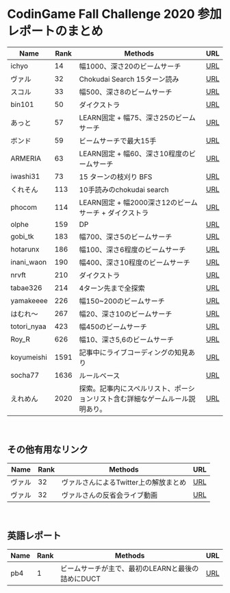 # CodinGame Fall Challenge 2020 参加レポートのまとめ

Name | Rank | Methods | URL
-- | -- | -- | --
ichyo | 14 | 幅1000、深さ20のビームサーチ | [URL](https://blog.ichyo.jp/posts/codinggame-fall-challenge-2020/)
ヴァル | 32 | Chokudai Search 15ターン読み | [URL](https://valgrowth.hatenablog.com/entry/2020/11/24/211900)
スコル | 33 | 幅500、深さ8のビームサーチ | [URL](https://scol.hatenablog.com/entry/2020/11/24/192948)
bin101 | 50 | ダイクストラ | [URL](https://bin101.hatenablog.com/entry/2020/11/25/082928)
あっと | 57 | LEARN固定 + 幅75、深さ25のビームサーチ | [URL](https://at274.hatenablog.com/entry/2020/11/24/222137)
ボンド | 59 | ビームサーチで最大15手 | [URL](https://bondo.hateblo.jp/entry/2020/11/23/210134)
ARMERIA | 63 | LEARN固定 + 幅60、深さ10程度のビームサーチ | [URL](https://betrue12.hateblo.jp/entry/2020/11/23/180246)
iwashi31 | 73 | 15 ターンの枝刈り BFS | [URL](https://iwashi31.hatenablog.com/entry/2020/11/23/180658)
くれそん | 113 | 10手読みのchokudai search | [URL](https://qlethon.hatenablog.com/entry/2020/11/23/201723)
phocom | 114 | LEARN固定 + 幅2000深さ12のビームサーチ + ダイクストラ | [URL](https://phocom.github.io/others/cgfall2020.html)
olphe | 159 | DP | [URL](https://olphe.hatenablog.com/entry/2020/11/23/180437)
gobi_tk | 183 | 幅700、深さ5のビームサーチ | [URL](https://gobi-tk.hatenablog.com/entry/2020/11/26/215619)
hotarunx | 186 | 幅100、深さ6程度のビームサーチ | [URL](https://hotarunx.hatenablog.com/entry/codingame_fall_challenge_2020)
inani_waon | 190 | 幅400、深さ10程度のビームサーチ | [URL](https://inaniwa.hatenablog.com/entry/2020/11/23/221154)
nrvft | 210 | ダイクストラ | [URL](https://nrvft.hatenablog.com/entry/2020/11/23/222407)
tabae326 | 214 | 4ターン先まで全探索 | [URL](https://bbge.hateblo.jp/entry/2020/11/23/221502)
yamakeeee | 226 | 幅150~200のビームサーチ | [URL](https://yamakeeee.hatenadiary.com/entry/2020/11/24/210817)
はむれ～ | 267 | 幅20、深さ10のビームサーチ | [URL](https://h3mky0.hatenadiary.jp/entry/2020/11/26/040917)
totori_nyaa | 423 | 幅450のビームサーチ | [URL](https://totori.hatenadiary.com/entry/2020/11/23/183601)
Roy_R | 626 | 幅10、深さ5,6のビームサーチ | [URL](https://roy-r.hatenablog.com/entry/2020/11/24/125957)
koyumeishi | 1591 | 記事中にライブコーディングの知見あり | [URL](https://koyumeishi.hatenablog.com/entry/2020/11/28/012442)
socha77 | 1636 | ルールベース | [URL](https://socha77.hatenablog.com/entry/2020/11/24/005226)
えれめん | 2020 | 探索。記事内にスペルリスト、ポーションリスト含む詳細なゲームルール説明あり。 | [URL](https://zenn.dev/aielement/articles/4340e8372779db)

<br>

## その他有用なリンク

Name | Rank | Methods | URL
-- | -- | -- | --
ヴァル | 32 | ヴァルさんによるTwitter上の解放まとめ | [URL](https://twitter.com/i/events/1331766871641624578)
ヴァル | 32 | ヴァルさんの反省会ライブ動画 | [URL](https://twitcasting.tv/valgrowth/movie/652774538)

<br>

## 英語レポート

Name | Rank | Methods | URL
-- | -- | -- | --
pb4 | 1 | ビームサーチが主で、最初のLEARNと最後の詰めにDUCT | [URL](https://github.com/pb4git/Fall-Challenge-2020)
